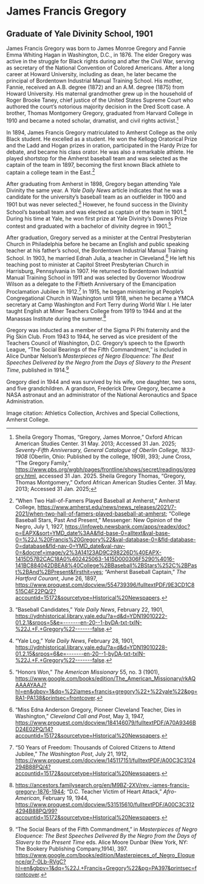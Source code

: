 # James Francis Gregory
## Graduate of Yale Divinity School, 1901

James Francis Gregory was born to James Monroe Gregory and Fannie Emma Whiting Hagan in Washington, D.C., in 1876. The elder Gregory was active in the struggle for Black rights during and after the Civil War, serving as secretary of the National Convention of Colored Americans. After a long career at Howard University, including as dean, he later became the principal of Bordentown Industrial Manual Training School. His mother, Fannie, received an A.B. degree (1872) and an A.M. degree (1875) from Howard University. His maternal grandmother grew up in the household of Roger Brooke Taney, chief justice of the United States Supreme Court who authored the court’s notorious majority decision in the Dred Scott case. A brother, Thomas Montgomery Gregory, graduated from Harvard College in 1910 and became a noted scholar, dramatist, and civil rights activist.[^1] 

In 1894, James Francis Gregory matriculated to Amherst College as the only Black student. He excelled as a student. He won the Kellogg Oratorical Prize and the Ladd and Hogan prizes in oration, participated in the Hardy Prize for debate, and became his class orator. He was also a remarkable athlete. He played shortstop for the Amherst baseball team and was selected as the captain of the team in 1897, becoming the first known Black athlete to captain a college team in the East.[^2]  

After graduating from Amherst in 1898, Gregory began attending Yale Divinity the same year. A *Yale Daily News* article indicates that he was a candidate for the university’s baseball team as an outfielder in 1900 and 1901 but was never selected.[^3] However, he found success in the Divinity School’s baseball team and was elected as captain of the team in 1901.[^4] During his time at Yale, he won first prize at Yale Divinity’s Downes Prize contest and graduated with a bachelor of divinity degree in 1901.[^5] 

After graduation, Gregory served as a minister at the Central Presbyterian Church in Philadelphia before he became an English and public speaking teacher at his father’s school, the Bordentown Industrial Manual Training School. In 1903, he married Ednah Julia, a teacher in Cleveland.[^6] He left his teaching post to minister at Capitol Street Presbyterian Church in Harrisburg, Pennsylvania in 1907. He returned to Bordentown Industrial Manual Training School in 1911 and was selected by Governor Woodrow Wilson as a delegate to the Fiftieth Anniversary of the Emancipation Proclamation Jubilee in 1912.[^7] In 1915, he began ministering at People’s Congregational Church in Washington until 1918, when he became a YMCA secretary at Camp Washington and Fort Terry during World War I. He later taught English at Miner Teachers College from 1919 to 1944 and at the Manassas Institute during the summer.[^8] 

Gregory was inducted as a member of the Sigma Pi Phi fraternity and the Pig Skin Club. From 1943 to 1944, he served as vice president of the Teachers Council of Washington, D.C. Gregory’s speech to the Epworth League, “The Social Bearings of the Fifth Commandment,” is included in Alice Dunbar Nelson’s *Masterpieces of Negro Eloquence: The Best Speeches Delivered by the Negro from the Days of Slavery to the Present Time*, published in 1914.[^9]  

Gregory died in 1944 and was survived by his wife, one daughter, two sons, and five grandchildren. A grandson, Frederick Drew Gregory, became a NASA astronaut and an administrator of the National Aeronautics and Space Administration. 

 

[^1]: Sheila Gregory Thomas, “Gregory, James Monroe,” Oxford African American Studies Center. 31 May. 2013; Accessed 31 Jan. 2025; *Seventy-Fifth Anniversary, General Catalogue of Oberlin College, 1833-1908* (Oberlin, Ohio: Published by the college, 1909), 393; June Cross, “The Gregory Family,” https://www.pbs.org/wgbh/pages/frontline/shows/secret/readings/gregory.html, accessed 31 Jan. 2025. Sheila Gregory Thomas, “Gregory, Thomas Montgomery,” Oxford African American Studies Center. 31 May. 2013; Accessed 31 Jan. 2025;  

[^2]: “When Two Hall-of-Famers Played Baseball at Amherst,” Amherst College, https://www.amherst.edu/news/news_releases/2021/7-2021/when-two-hall-of-famers-played-baseball-at-amherst; “College Baseball Stars, Past And Present,” Messenger: New Opinion of the Negro, July 1, 1927, https://infoweb.newsbank.com/apps/readex/doc?p=EAPX&sort=YMD_date%3AA&fld-base-0=alltext&val-base-0=%22J.%20Francis%20Gregory%22&val-database-0=&fld-database-0=database&fld-nav-0=YMD_date&val-nav-0=&docref=image/v2%3A14123AD9C298226D%40EAPX-1415D57B2CAC18A0%402425063-1415D000306F5290%4016-141BC884042DBEA8%40College%2BBaseball%2BStars%252C%2BPast%2BAnd%2BPresent&firsthit=yes; “Amherst Baseball Captain,” *The Hartford Courant*, June 26, 1897, https://www.proquest.com/docview/554739396/fulltextPDF/9E3CD1C8515C4F22PQ/2?accountid=15172&sourcetype=Historical%20Newspapers.  

[^3]: “Baseball Candidates,” *Yale Daily News*, February 22, 1901, https://ydnhistorical.library.yale.edu/?a=d&d=YDN19010222-01.2.1&srpos=5&e=-------en-20--1-byDA-txt-txIN-%22J.+F.+Gregory%22-------false.  

[^4]: “Yale Log,” *Yale Daily News*, February 28, 1901, https://ydnhistorical.library.yale.edu/?a=d&d=YDN19010228-01.2.15&srpos=6&e=-------en-20--1-byDA-txt-txIN-%22J.+F.+Gregory%22-------false.  

[^5]: “Honors Won,” *The American Missionary* 55, no. 3 (1901), https://www.google.com/books/edition/The_American_Missionary/rkAQAAAAYAAJ?hl=en&gbpv=1&dq=%22james+francis+gregory%22+%22yale%22&pg=RA1-PA138&printsec=frontcover.  

[^6]: “Miss Edna Anderson Gregory, Pioneer Cleveland Teacher, Dies in Washington,” *Cleveland Call and Post*, May 3, 1947, https://www.proquest.com/docview/184146079/fulltextPDF/A70A9346BD24E02PQ/14?accountid=15172&sourcetype=Historical%20Newspapers.  

[^7]: “50 Years of Freedom: Thousands of Colored Citizens to Attend Jubilee,” *The Washington Post*, July 21, 1912, https://www.proquest.com/docview/145117151/fulltextPDF/A00C3C3124294B88PQ/4?accountid=15172&sourcetype=Historical%20Newspapers.  

[^8]: https://ancestors.familysearch.org/en/M9BZ-2XV/rev.-james-francis-gregory-1876-1944; “D.C. Teacher Victim of Heart Attack,” *Afro-American*, February 19, 1944, https://www.proquest.com/docview/531515610/fulltextPDF/A00C3C3124294B88PQ/99?accountid=15172&sourcetype=Historical%20Newspapers.  

[^9]: “The Social Bears of the Fifth Commandment,” in *Masterpieces of Negro Eloquence: The Best Speeches Delivered By the Negro from the Days of Slavery to the Present Time* eds. Alice Moore Dunbar (New York, NY: The Bookery Publishing Company,1914), 397. https://www.google.com/books/edition/Masterpieces_of_Negro_Eloquence/qr7-0Lb-RVgC?hl=en&gbpv=1&dq=%22J.+Francis+Gregory%22&pg=PA397&printsec=frontcover. 

Image citation: Athletics Collection, Archives and Special Collections, Amherst College.
